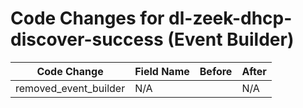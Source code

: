 # Code Changes for dl-zeek-dhcp-discover-success (Event Builder)

| Code Change | Field Name | Before | After |
|-------------|------------|--------|-------|
| removed_event_builder | N/A |  | N/A |